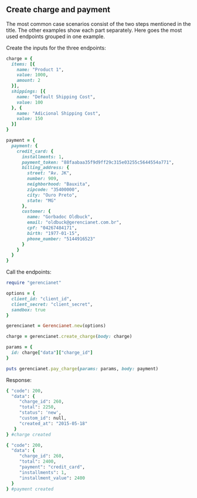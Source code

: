 ## Create charge and payment

The most common case scenarios consist of the two steps mentioned in the title. The other examples show each part separately. Here goes the most used endpoints grouped in one example.

Create the inputs for the three endpoints:

```ruby
charge = {
  items: [{
    name: "Product 1",
    value: 1000,
    amount: 2
  }],
  shippings: [{
    name: "Default Shipping Cost",
    value: 100
  }, {
    name: "Adicional Shipping Cost",
    value: 150
  }]
}

payment = {
  payment: {
    credit_card: {
      installments: 1,
      payment_token: "88faabaa35f9d9ff29c315e03255c5644554a771",
      billing_address: {
        street: "Av. JK",
        number: 909,
        neighborhood: "Bauxita",
        zipcode: "35400000",
        city: "Ouro Preto",
        state: "MG"
      },
      customer: {
        name: "Gorbadoc Oldbuck",
        email: "oldbuck@gerencianet.com.br",
        cpf: "04267484171",
        birth: "1977-01-15",
        phone_number: "5144916523"
      }
    }
  }
}
```

Call the endpoints:

```ruby
require "gerencianet"

options = {
  client_id: "client_id",
  client_secret: "client_secret",
  sandbox: true
}

gerencianet = Gerencianet.new(options)

charge = gerencianet.create_charge(body: charge)

params = {
  id: charge["data"]["charge_id"]
}

puts gerencianet.pay_charge(params: params, body: payment)
```

Response:

```ruby
{ "code": 200,
  "data": {
     "charge_id": 260,
     "total": 2250,
     "status": 'new',
     "custom_id": null,
     "created_at": "2015-05-18"
   }
} #charge created

{ "code": 200,
  "data": {
     "charge_id": 260,
     "total": 2400,
     "payment": "credit_card",
     "installments": 1,
     "installment_value": 2400
  }
} #payment created
```
